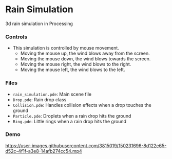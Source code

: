 # Rain Simulation
3d rain simulation in Processing

### Controls
- This simulation is controlled by mouse movement.
    - Moving the mouse up, the wind blows away from the screen.
    - Moving the mouse down, the wind blows towards the screen.
    - Moving the mouse right, the wind blows to the right.
    - Moving the mouse left, the wind blows to the left.

### Files
- `rain_simulation.pde`: Main scene file
- `Drop.pde`: Rain drop class
- `Collision.pde`: Handles collision effects when a drop touches the ground
- `Particle.pde`: Droplets when a rain drop hits the ground
- `Ring.pde`: Little rings when a rain drop hits the ground


### Demo
https://user-images.githubusercontent.com/3815019/150231696-8d122e65-d52c-4f1f-a3e8-14afb274cc54.mp4

